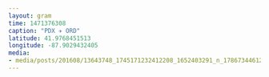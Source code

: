 ```yaml
---
layout: gram
time: 1471376308
caption: "PDX ✈️ ORD"
latitude: 41.9768451513
longitude: -87.9029432405
media:
- media/posts/201608/13643748_1745171232412208_1652403291_n_17867344612007593.jpg
---
```

